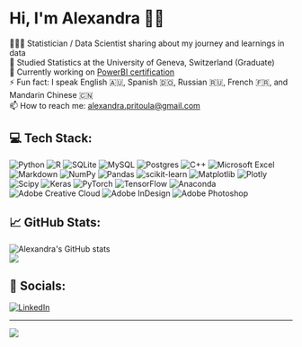 # Hi, I'm Alexandra 👋🏼

👩🏽‍💻 Statistician / Data Scientist sharing about my journey and learnings in data<br/>
🔭 Studied Statistics at the University of Geneva, Switzerland (Graduate)<br/>
📓 Currently working on [PowerBI certification](https://app.datacamp.com/certification/technology-certifications/power-bi-pl-300)<br/>
⚡ Fun fact: I speak English 🇦🇺, Spanish 🇩🇴, Russian 🇷🇺, French 🇫🇷, and Mandarin Chinese 🇨🇳<br/>
📫 How to reach me: alexandra.pritoula@gmail.com

## 💻 Tech Stack:
![Python](https://img.shields.io/badge/python-3670A0?style=for-the-badge&logo=python&logoColor=ffdd54) ![R](https://img.shields.io/badge/r-%23276DC3.svg?style=for-the-badge&logo=r&logoColor=white) ![SQLite](https://img.shields.io/badge/sqlite-%2307405e.svg?style=for-the-badge&logo=sqlite&logoColor=white) ![MySQL](https://img.shields.io/badge/mysql-4479A1.svg?style=for-the-badge&logo=mysql&logoColor=white) ![Postgres](https://img.shields.io/badge/postgres-%23316192.svg?style=for-the-badge&logo=postgresql&logoColor=white) ![C++](https://img.shields.io/badge/c++-%2300599C.svg?style=for-the-badge&logo=c%2B%2B&logoColor=white)  ![Microsoft Excel](https://img.shields.io/badge/Microsoft_Excel-217346?style=for-the-badge&logo=microsoft-excel&logoColor=white) ![Markdown](https://img.shields.io/badge/markdown-%23000000.svg?style=for-the-badge&logo=markdown&logoColor=white) ![NumPy](https://img.shields.io/badge/numpy-%23013243.svg?style=for-the-badge&logo=numpy&logoColor=white) ![Pandas](https://img.shields.io/badge/pandas-%23150458.svg?style=for-the-badge&logo=pandas&logoColor=white) ![scikit-learn](https://img.shields.io/badge/scikit--learn-%23F7931E.svg?style=for-the-badge&logo=scikit-learn&logoColor=white) ![Matplotlib](https://img.shields.io/badge/Matplotlib-%23ffffff.svg?style=for-the-badge&logo=Matplotlib&logoColor=black) ![Plotly](https://img.shields.io/badge/Plotly-%233F4F75.svg?style=for-the-badge&logo=plotly&logoColor=white) ![Scipy](https://img.shields.io/badge/SciPy-%230C55A5.svg?style=for-the-badge&logo=scipy&logoColor=%white) ![Keras](https://img.shields.io/badge/Keras-%23D00000.svg?style=for-the-badge&logo=Keras&logoColor=white) ![PyTorch](https://img.shields.io/badge/PyTorch-%23EE4C2C.svg?style=for-the-badge&logo=PyTorch&logoColor=white) ![TensorFlow](https://img.shields.io/badge/TensorFlow-%23FF6F00.svg?style=for-the-badge&logo=TensorFlow&logoColor=white) ![Anaconda](https://img.shields.io/badge/Anaconda-%2344A833.svg?style=for-the-badge&logo=anaconda&logoColor=white) ![Adobe Creative Cloud](https://img.shields.io/badge/Adobe%20Creative%20Cloud-DA1F26.svg?style=for-the-badge&logo=Adobe%20Creative%20Cloud&logoColor=white) ![Adobe InDesign](https://img.shields.io/badge/Adobe%20InDesign-49021F?style=for-the-badge&logo=adobeindesign&logoColor=FF3366) ![Adobe Photoshop](https://img.shields.io/badge/adobe%20photoshop-%2331A8FF.svg?style=for-the-badge&logo=adobe%20photoshop&logoColor=white)

## 📈 GitHub Stats:
![Alexandra's GitHub stats](https://github-readme-stats.vercel.app/api?username=alexandra-pritoula&show_icons=true&theme=radical)<br/>
![](https://github-readme-streak-stats.herokuapp.com/?user=alexandra-pritoula&theme=radical&hide_border=false)<br/>

## 📱 Socials:
[![LinkedIn](https://img.shields.io/badge/LinkedIn-%230077B5.svg?logo=linkedin&logoColor=white)](https://linkedin.com/in/alexandrapritoula) 

---
[![](https://visitcount.itsvg.in/api?id=alexandra-pritoula&icon=5&color=1)](https://visitcount.itsvg.in)

<!-- Proudly created with GPRM ( https://gprm.itsvg.in ) -->
<!-- 🌱 Exploring the data science wilderness and cultivating new skills at www.alexandprapritoula.com<br/> -->
<!-- https://github.com/anuraghazra/github-readme-stats?tab=readme-ov-file -->

